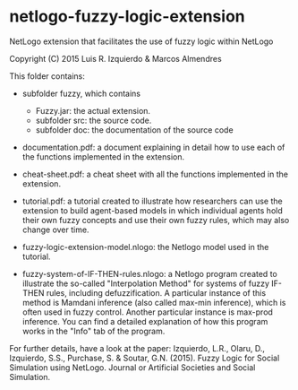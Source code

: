 # netlogo-fuzzy-logic-extension
NetLogo extension that facilitates the use of fuzzy logic within NetLogo

Copyright (C) 2015 Luis R. Izquierdo & Marcos Almendres

This folder contains:

+ subfolder fuzzy, which contains
  - Fuzzy.jar: the actual extension.
  - subfolder src: the source code.
  - subfolder doc: the documentation of the source code

+ documentation.pdf: a document explaining in detail how to use each of the functions implemented in the extension.

+ cheat-sheet.pdf: a cheat sheet with all the functions implemented in the extension.

+ tutorial.pdf: a tutorial created to illustrate how researchers can use the extension to build agent-based models in which individual agents hold their own fuzzy concepts and use their own fuzzy rules, which may also change over time.

+ fuzzy-logic-extension-model.nlogo: the Netlogo model used in the tutorial.

+ fuzzy-system-of-IF-THEN-rules.nlogo: a Netlogo program created to illustrate the so-called "Interpolation Method" for systems of fuzzy IF-THEN rules, including defuzzification. A particular instance of this method is Mamdani inference (also called max-min inference), which is often used in fuzzy control. Another particular instance is max-prod inference. You can find a detailed explanation of how this program works in the "Info" tab of the program.

For further details, have a look at the paper: Izquierdo, L.R., Olaru, D., Izquierdo, S.S., Purchase, S. & Soutar, G.N. (2015). Fuzzy Logic for Social Simulation using NetLogo. Journal or Artificial Societies and Social Simulation.
